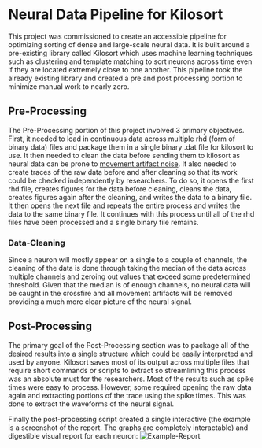 # Neural Data Pipeline for Kilosort
This project was commissioned to create an accessible pipeline for optimizing sorting of dense and large-scale neural data. It is built around a pre-existing library called Kilosort which uses machine learning techniques such as clustering and template matching to sort neurons across time even if they are located extremely close to one another. This pipeline took the already existing library and created a pre and post processing portion to minimize manual work to nearly zero. 

## Pre-Processing
The Pre-Processing portion of this project involved 3 primary objectives. First, it needed to load in continuous data across multiple rhd (form of binary data) files and package them in a single binary .dat file for kilosort to use. It then needed to clean the data before sending them to kilosort as neural data can be prone to [movement artifact noise](https://radiopaedia.org/articles/motion-artifact-2?lang=us). It also needed to create traces of the raw data before and after cleaning so that its work could be checked independently by researchers.  To do so, it opens the first rhd file, creates figures for the data before cleaning, cleans the data, creates figures again after the cleaning, and writes the data to a binary file. It then opens the next file and repeats the entire process and writes the data to the same binary file. It  continues with this process until all of the rhd files have been processed and a single binary file remains.

### Data-Cleaning
Since a neuron will mostly appear on a single to a couple of channels, the cleaning of the data is done through taking the median of the data across multiple channels and zeroing out values that exceed some predetermined threshold. Given that the median is of enough channels, no neural data will be caught in the crossfire and all movement artifacts will be removed providing a much more clear picture of the neural signal.

## Post-Processing
The primary goal of the Post-Processing section was to package all of the desired results into a single structure which could be easily interpreted and used by anyone. Kilosort saves most of its output across multiple files that require short commands or scripts to extract so streamlining this process was an absolute must for the researchers. Most of the results such as spike times were easy to process. However, some required opening the raw data again and extracting portions of the trace using the spike times. This was done to extract the waveforms of the neural signal.

Finally the post-processing script created a single interactive (the example is a screenshot of the report. The graphs are completely interactable) and digestible visual report for each neuron: ![Example-Report](https://user-images.githubusercontent.com/35672096/142940293-c46fed76-c473-425d-8bb0-a6a7c5a48e7f.png)
